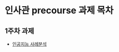 # 인사관 precourse 과제 목차

## 1주차 과제
- [인공지능 사례분석](https://github.com/aimclee/gwangju-AI-precourse/blob/master/1%EC%A3%BC%EC%B0%A8%20%EA%B3%BC%EC%A0%9C.ipynb)

